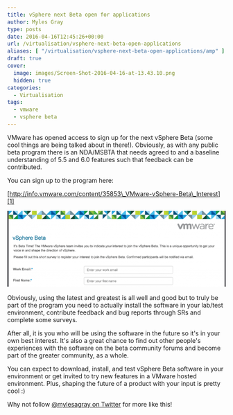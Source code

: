 ```yaml
---
title: vSphere next Beta open for applications
author: Myles Gray
type: posts
date: 2016-04-16T12:45:26+00:00
url: /virtualisation/vsphere-next-beta-open-applications
aliases: [ "/virtualisation/vsphere-next-beta-open-applications/amp" ]
draft: true
cover:
  image: images/Screen-Shot-2016-04-16-at-13.43.10.png
  hidden: true
categories:
  - Virtualisation
tags:
  - vmware
  - vsphere beta
---
```


VMware has opened access to sign up for the next vSphere Beta (some cool things are being talked about in there!). Obviously, as with any public beta program there is an NDA/MSBTA that needs agreed to and a baseline understanding of 5.5 and 6.0 features such that feedback can be contributed.

You can sign up to the program here:

[http://info.vmware.com/content/35853\_VMware-vSphere-Beta\_Interest][1]

![Beta Signup][2]

Obviously, using the latest and greatest is all well and good but to truly be part of the program you need to actually install the software in your lab/test environment, contribute feedback and bug reports through SRs and complete some surveys.

After all, it is you who will be using the software in the future so it's in your own best interest. It's also a great chance to find out other people's experiences with the software on the beta community forums and become part of the greater community, as a whole.

You can expect to download, install, and test vSphere Beta software in your environment or get invited to try new features in a VMware hosted environment. Plus, shaping the future of a product with your input is pretty cool :)

Why not follow [@mylesagray on Twitter][3] for more like this!

 [1]: http://info.vmware.com/content/35853_VMware-vSphere-Beta_Interest
 [2]: images/Screen-Shot-2016-04-16-at-13.43.10.png
 [3]: https://twitter.com/mylesagray